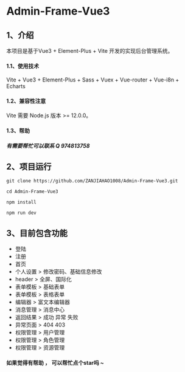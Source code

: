 # Admin-Frame-Vue3
## 1、介绍
本项目是基于Vue3 + Element-Plus + Vite 开发的实现后台管理系统。

#### 1.1、使用技术
Vite + Vue3 + Element-Plus + Sass + Vuex + Vue-router + Vue-i8n + Echarts
#### 1.2、兼容性注意
Vite 需要 Node.js 版本 >= 12.0.0。
#### 1.3、帮助
##### 有需要帮忙可以联系 Q 974813758

## 2、项目运行
`git clone https://github.com/ZANJIAHAO1008/Admin-Frame-Vue3.git`

`cd Admin-Frame-Vue3`

`npm install `

`npm run dev`



## 3、目前包含功能

- 登陆
- 注册
- 首页
- 个人设置 > 修改密码、基础信息修改
- header > 全屏、国际化
- 表单模板 > 基础表单
- 表单模板 > 表格表单
- 编辑器  > 富文本编辑器
- 消息管理 > 消息中心
- 返回结果 > 成功 异常 失败
- 异常页面 > 404  403
- 权限管理 > 用户管理
- 权限管理 > 角色管理
- 权限管理 > 资源管理









#### 如果觉得有帮助 ， 可以帮忙点个star吗 ~

